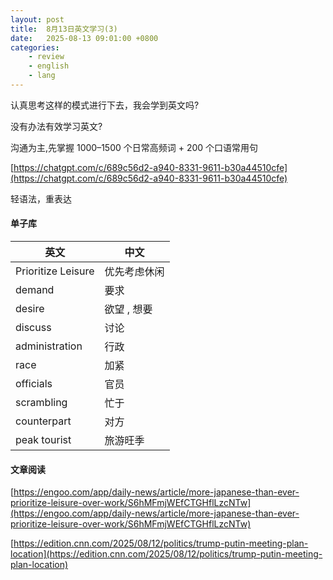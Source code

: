 ```yaml
---
layout: post
title:  8月13日英文学习(3)
date:   2025-08-13 09:01:00 +0800
categories: 
    - review
    - english
    - lang
---
```


认真思考这样的模式进行下去，我会学到英文吗?

没有办法有效学习英文?

沟通为主,先掌握 1000–1500 个日常高频词 + 200 个口语常用句

[https://chatgpt.com/c/689c56d2-a940-8331-9611-b30a44510cfe](https://chatgpt.com/c/689c56d2-a940-8331-9611-b30a44510cfe)

轻语法，重表达

#### 单子库

英文 | 中文
-- | --
Prioritize Leisure | 优先考虑休闲
demand | 要求
desire | 欲望 , 想要
discuss | 讨论
administration | 行政
race | 加紧
officials | 官员
scrambling | 忙于 
counterpart | 对方
peak tourist | 旅游旺季

#### 文章阅读

[https://engoo.com/app/daily-news/article/more-japanese-than-ever-prioritize-leisure-over-work/S6hMFmjWEfCTGHflLzcNTw](https://engoo.com/app/daily-news/article/more-japanese-than-ever-prioritize-leisure-over-work/S6hMFmjWEfCTGHflLzcNTw)

[https://edition.cnn.com/2025/08/12/politics/trump-putin-meeting-plan-location](https://edition.cnn.com/2025/08/12/politics/trump-putin-meeting-plan-location)